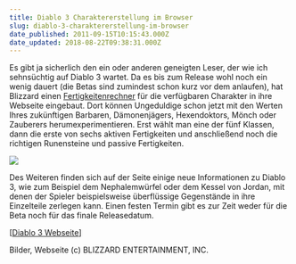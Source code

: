 ```yaml
---
title: Diablo 3 Charaktererstellung im Browser
slug: diablo-3-charaktererstellung-im-browser
date_published: 2011-09-15T10:15:43.000Z
date_updated: 2018-08-22T09:38:31.000Z
---
```


Es gibt ja sicherlich den ein oder anderen geneigten Leser, der wie ich sehnsüchtig auf Diablo 3 wartet. Da es bis zum Release wohl noch ein wenig dauert (die Betas sind zumindest schon kurz vor dem anlaufen), hat Blizzard einen [Fertigkeitenrechner](http://eu.battle.net/d3/de/calculator/barbarian) für die verfügbaren Charakter in ihre Webseite eingebaut. Dort können Ungeduldige schon jetzt mit den Werten Ihres zukünftigen Barbaren, Dämonenjägers, Hexendoktors, Mönch oder Zauberers herumexperimentieren. Erst wählt man eine der fünf Klassen, dann die erste von sechs aktiven Fertigkeiten und anschließend noch die richtigen Runensteine und passive Fertigkeiten.

[![](//picdump.thafaker.de/2011/09/charcalc-580x528.png)](__GHOST_URL__/diablo-3-charaktererstellung-im-browser/charcalc/)

Des Weiteren finden sich auf der Seite einige neue Informationen zu Diablo 3, wie zum Beispiel dem Nephalemwürfel oder dem Kessel von Jordan, mit denen der Spieler beispielsweise überflüssige Gegenstände in ihre Einzelteile zerlegen kann. Einen festen Termin gibt es zur Zeit weder für die Beta noch für das finale Releasedatum.

[[Diablo 3 Webseite](http://eu.battle.net/d3/de/)]

Bilder, Webseite (c) BLIZZARD ENTERTAINMENT, INC.
